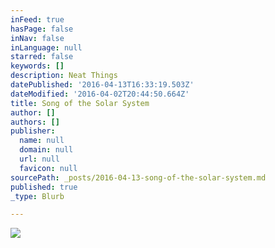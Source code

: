 ```yaml
---
inFeed: true
hasPage: false
inNav: false
inLanguage: null
starred: false
keywords: []
description: Neat Things
datePublished: '2016-04-13T16:33:19.503Z'
dateModified: '2016-04-02T20:44:50.664Z'
title: Song of the Solar System
author: []
authors: []
publisher:
  name: null
  domain: null
  url: null
  favicon: null
sourcePath: _posts/2016-04-13-song-of-the-solar-system.md
published: true
_type: Blurb

---
```

![](https://the-grid-user-content.s3-us-west-2.amazonaws.com/3a58c642-0d29-472f-b5e8-45bc269d6724.png)